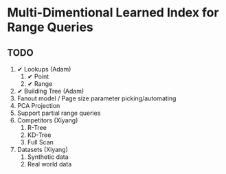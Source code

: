 # Multi-Dimentional Learned Index for Range Queries

## TODO
1.  ✔ Lookups (Adam)
    1.  ✔ Point
    2.  ✔ Range
2.  ✔ Building Tree (Adam)
3.  Fanout model / Page size parameter picking/automating
4.  PCA Projection
5.  Support partial range queries
6.  Competitors (Xiyang)
    1.  R-Tree
    2.  KD-Tree
    3.  Full Scan
7.  Datasets (Xiyang)
    1.  Synthetic data
    2.  Real world data